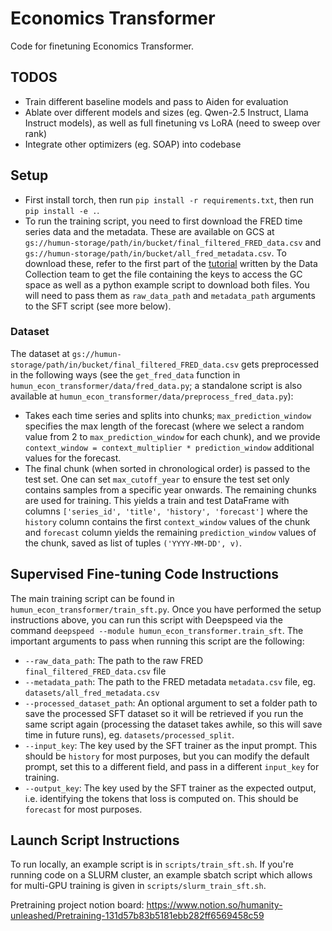 # Economics Transformer
Code for finetuning Economics Transformer.

## TODOS
- Train different baseline models and pass to Aiden for evaluation
- Ablate over different models and sizes (eg. Qwen-2.5 Instruct, Llama Instruct models), as well as full finetuning vs LoRA (need to sweep over rank)
- Integrate other optimizers (eg. SOAP) into codebase

## Setup

- First install torch, then run `pip install -r requirements.txt`, then run `pip install -e .`.
- To run the training script, you need to first download the FRED time series data and the metadata. These are available on GCS at `gs://humun-storage/path/in/bucket/final_filtered_FRED_data.csv` and `gs://humun-storage/path/in/bucket/all_fred_metadata.csv`. To download these, refer to the first part of the [tutorial](https://humanity-unleashed.notion.site/FRED-Time-Series-Scraping-Tutorial-51774df4e0a5484e8458ae4665e53664) written by the Data Collection team to get the file containing the keys to access the GC space as well as a python example script to download both files. You will need to pass them as `raw_data_path` and `metadata_path` arguments to the SFT script (see more below).

### Dataset
The dataset at `gs://humun-storage/path/in/bucket/final_filtered_FRED_data.csv` gets preprocessed in the following ways (see the `get_fred_data` function in `humun_econ_transformer/data/fred_data.py`; a standalone script is also available at `humun_econ_transformer/data/preprocess_fred_data.py`):
- Takes each time series and splits into chunks; `max_prediction_window` specifies the max length of the forecast (where we select a random value from 2 to `max_prediction_window` for each chunk), and we provide `context_window = context_multiplier * prediction_window` additional values for the forecast.
- The final chunk (when sorted in chronological order) is passed to the test set. One can set `max_cutoff_year` to ensure the test set only contains samples from a specific year onwards. The remaining chunks are used for training. This yields a train and test DataFrame with columns `['series_id', 'title', 'history', 'forecast']` where the `history` column contains the first `context_window` values of the chunk and `forecast` column yields the remaining `prediction_window` values of the chunk, saved as list of tuples `('YYYY-MM-DD', v)`.

## Supervised Fine-tuning Code Instructions

The main training script can be found in `humun_econ_transformer/train_sft.py`. Once you have performed the setup instructions above, you can run this script with Deepspeed via the command `deepspeed --module humun_econ_transformer.train_sft`. The important arguments to pass when running this script are the following:
 * `--raw_data_path`: The path to the raw FRED `final_filtered_FRED_data.csv` file
 * `--metadata_path`: The path to the FRED metadata `metadata.csv` file, eg. `datasets/all_fred_metadata.csv`
 * `--processed_dataset_path`: An optional argument to set a folder path to save the processed SFT dataset so it will be retrieved if you run the same script again (processing the dataset takes awhile, so this will save time in future runs), eg. `datasets/processed_split`.
 * `--input_key`: The key used by the SFT trainer as the input prompt. This should be `history` for most purposes, but you can modify the default prompt, set this to a different field, and pass in a different `input_key` for training.
 * `--output_key`: The key used by the SFT trainer as the expected output, i.e. identifying the tokens that loss is computed on. This should be `forecast` for most purposes.


## Launch Script Instructions

To run locally, an example script is in `scripts/train_sft.sh`. If you're running code on a SLURM cluster, an example sbatch script which allows for multi-GPU training is given in `scripts/slurm_train_sft.sh`.

Pretraining project notion board: https://www.notion.so/humanity-unleashed/Pretraining-131d57b83b5181ebb282ff6569458c59




